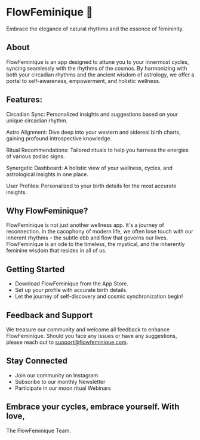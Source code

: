 # FlowFeminique 🌙
Embrace the elegance of natural rhythms and the essence of femininity.

## About
FlowFeminique is an app designed to attune you to your innermost cycles, syncing seamlessly with the rhythms of the cosmos. By harmonizing with both your circadian rhythms and the ancient wisdom of astrology, we offer a portal to self-awareness, empowerment, and holistic wellness.

## Features:
Circadian Sync: Personalized insights and suggestions based on your unique circadian rhythm.

Astro Alignment: Dive deep into your western and sidereal birth charts, gaining profound introspective knowledge.

Ritual Recommendations: Tailored rituals to help you harness the energies of various zodiac signs.

Synergetic Dashboard: A holistic view of your wellness, cycles, and astrological insights in one place.

User Profiles: Personalized to your birth details for the most accurate insights.

## Why FlowFeminique?
FlowFeminique is not just another wellness app. It's a journey of reconnection. In the cacophony of modern life, we often lose touch with our inherent rhythms – the subtle ebb and flow that governs our lives. FlowFeminique is an ode to the timeless, the mystical, and the inherently feminine wisdom that resides in all of us.

## Getting Started
- Download FlowFeminique from the App Store.
- Set up your profile with accurate birth details.
- Let the journey of self-discovery and cosmic synchronization begin!


## Feedback and Support
We treasure our community and welcome all feedback to enhance FlowFeminique. Should you face any issues or have any suggestions, please reach out to support@flowfeminique.com.

## Stay Connected
- Join our community on Instagram
- Subscribe to our monthly Newsletter
- Participate in our moon ritual Webinars
## Embrace your cycles, embrace yourself. With love,
The FlowFeminique Team.
